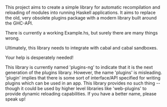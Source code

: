 This project aims to create a simple library for automatic
recompilation and reloading of modules into running Haskell
applications. It aims to replace the old, very obsolete plugins
package with a modern library built around the GHC-API.

There is currently a working Example.hs, but surely there are many
things wrong.

Ultimately, this library needs to integrate with cabal and cabal
sandboxes.

Your help is desperately needed!

This library is currently named 'plugins-ng' to indicate that it is
the next generation of the plugins library. However, the name
'plugins' is misleading. 'plugin' implies that there is some sort of
interface/API specified for writing plugins which can be used in an
app. This library provides no such thing -- though it could be used by
higher level libraries like 'web-plugins' to provide dynamic reloading
capabilities. If you have a better name, please speak up!

